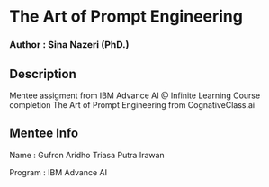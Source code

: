 # The Art of Prompt Engineering

### Author : Sina Nazeri (PhD.)

## Description
Mentee assigment from IBM Advance AI @ Infinite Learning Course completion The Art of Prompt Engineering from CognativeClass.ai

## Mentee Info

Name : Gufron Aridho Triasa Putra Irawan

Program : IBM Advance AI
